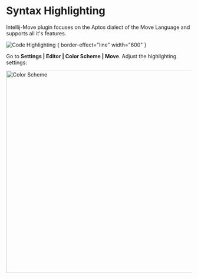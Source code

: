 # Syntax Highlighting

Intellij-Move plugin focuses on the Aptos dialect of the Move Language and supports all it's features.

![Code Highlighting](syntax_highlighting.png) { border-effect="line" width="600" }

<procedure title="Customize the highlighting palette" id="customize_the_highlighting_palette">
<step>Go to <b>Settings | Editor | Color Scheme | Move</b>.</step>
<step>Adjust the highlighting settings:
<p><img src="color_scheme.png" alt="Color Scheme" width="550"/></p>
</step>
</procedure>